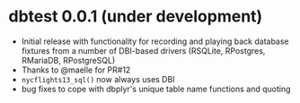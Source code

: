 # dbtest 0.0.1 (under development)
* Initial release with functionality for recording and playing back database fixtures from a number of DBI-based drivers (RSQLite, RPostgres, RMariaDB, RPostgreSQL)
* Thanks to @maelle for PR#12
* `nycflights13_sql()` now always uses DBI
* bug fixes to cope with dbplyr's unique table name functions and quoting
